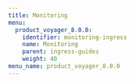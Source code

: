 ```yaml
---
title: Monitoring
menu:
  product_voyager_8.0.0:
    identifier: monitoring-ingress
    name: Monitoring
    parent: ingress-guides
    weight: 40
menu_name: product_voyager_8.0.0
---
```


